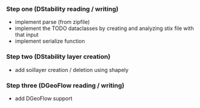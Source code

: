 ### Step one (DStability reading / writing)

* implement parse (from zipfile)
* implement the TODO dataclasses by creating and analyzing stix file with that input
* implement serialize function

### Step two (DStability layer creation)

* add soillayer creation / deletion using shapely

### Step three (DGeoFlow reading / writing)

* add DGeoFlow support